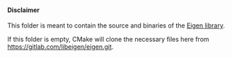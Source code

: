 
#### Disclaimer

This folder is meant to contain the source and binaries of the [Eigen library](https://gitlab.com/libeigen/eigen).

If this folder is empty, CMake will clone the necessary files here from https://gitlab.com/libeigen/eigen.git. 